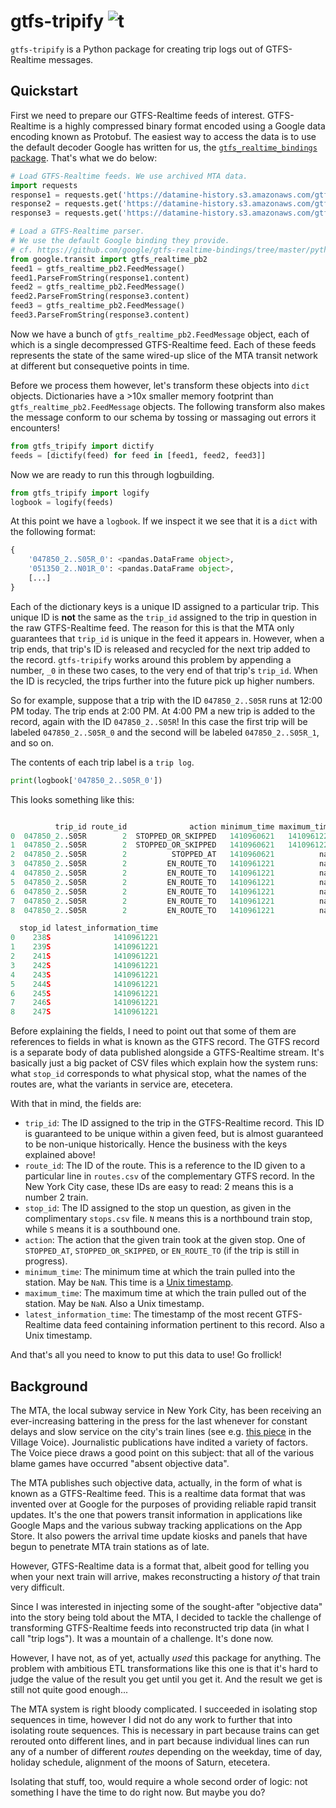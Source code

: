 # gtfs-tripify ![t](https://img.shields.io/badge/status-alpha-red.svg)

`gtfs-tripify` is a Python package for creating trip logs out of GTFS-Realtime messages.

## Quickstart

First we need to prepare our GTFS-Realtime feeds of interest. GTFS-Realtime is a highly compressed binary format 
encoded using a Google data encoding known as Protobuf. The easiest way to access the data is to use the default 
decoder Google has written for us, the [`gtfs_realtime_bindings` package](https://github.com/google/gtfs-realtime-bindings/tree/master/python). That's what we do below:

```python
# Load GTFS-Realtime feeds. We use archived MTA data.
import requests
response1 = requests.get('https://datamine-history.s3.amazonaws.com/gtfs-2014-09-17-09-31')
response2 = requests.get('https://datamine-history.s3.amazonaws.com/gtfs-2014-09-17-09-36')
response3 = requests.get('https://datamine-history.s3.amazonaws.com/gtfs-2014-09-17-09-41')

# Load a GTFS-Realtime parser.
# We use the default Google binding they provide.
# cf. https://github.com/google/gtfs-realtime-bindings/tree/master/python
from google.transit import gtfs_realtime_pb2
feed1 = gtfs_realtime_pb2.FeedMessage()
feed1.ParseFromString(response1.content)
feed2 = gtfs_realtime_pb2.FeedMessage()
feed2.ParseFromString(response3.content)
feed3 = gtfs_realtime_pb2.FeedMessage()
feed3.ParseFromString(response3.content)
```

Now we have a bunch of `gtfs_realtime_pb2.FeedMessage` object, each of which is a single decompressed GTFS-Realtime 
feed. Each of these feeds represents the state of the same wired-up slice of the MTA transit network at different but
consequetive points in time.

Before we process them however, let's transform these objects into `dict` objects. Dictionaries have a >10x smaller 
memory footprint than `gtfs_realtime_pb2.FeedMessage` objects. The following transform also makes the message conform
 to our schema by tossing or massaging out errors it encounters!

```python
from gtfs_tripify import dictify
feeds = [dictify(feed) for feed in [feed1, feed2, feed3]]
```

Now we are ready to run this through logbuilding.

```python
from gtfs_tripify import logify
logbook = logify(feeds)
```

At this point we have a `logbook`. If we inspect it we see that it is a `dict` with the following format:

```python
{
    '047850_2..S05R_0': <pandas.DataFrame object>,
    '051350_2..N01R_0': <pandas.DataFrame object>,
    [...]
}
```

Each of the dictionary keys is a unique ID assigned to a particular trip. This unique ID is **not** the same as the 
`trip_id` assigned to the trip in question in the raw GTFS-Realtime feed. The reason for this is that the MTA only 
guarantees that `trip_id` is unique in the feed it appears in. However, when a trip ends, that trip's ID is released 
and recycled for the next trip added to the record. `gtfs-tripify` works around this problem by appending a number, 
`_0` in these two cases, to the very end of that trip's `trip_id`. When the ID is recycled, the trips further into 
the future pick up higher numbers.

So for example, suppose that a trip with the ID `047850_2..S05R` runs at 12:00 PM today. The trip ends at 2:00 PM. At
 4:00 PM a new trip is added to the record, again with the ID `047850_2..S05R`! In this case the first trip will be 
 labeled `047850_2..S05R_0` and the second will be labeled `047850_2..S05R_1`, and so on.

The contents of each trip label is a `trip log`.

```python
print(logbook['047850_2..S05R_0'])
```

This looks something like this:

```python

          trip_id route_id              action minimum_time maximum_time  \
0  047850_2..S05R        2  STOPPED_OR_SKIPPED   1410960621   1410961221   
1  047850_2..S05R        2  STOPPED_OR_SKIPPED   1410960621   1410961221   
2  047850_2..S05R        2          STOPPED_AT   1410960621          nan   
3  047850_2..S05R        2         EN_ROUTE_TO   1410961221          nan   
4  047850_2..S05R        2         EN_ROUTE_TO   1410961221          nan   
5  047850_2..S05R        2         EN_ROUTE_TO   1410961221          nan   
6  047850_2..S05R        2         EN_ROUTE_TO   1410961221          nan   
7  047850_2..S05R        2         EN_ROUTE_TO   1410961221          nan   
8  047850_2..S05R        2         EN_ROUTE_TO   1410961221          nan   

  stop_id latest_information_time  
0    238S              1410961221  
1    239S              1410961221  
2    241S              1410961221  
3    242S              1410961221  
4    243S              1410961221  
5    244S              1410961221  
6    245S              1410961221  
7    246S              1410961221  
8    247S              1410961221
```

Before explaining the fields, I need to point out that some of them are references to fields in what is known as the 
GTFS record. The GTFS record is a separate body of data published alongside a GTFS-Realtime stream. It's basically 
just a big packet of CSV files which explain how the system runs: what `stop_id` corresponds to what physical stop, 
what the names of the routes are, what the variants in service are, etecetera.

With that in mind, the fields are:

* `trip_id`: The ID assigned to the trip in the GTFS-Realtime record. This ID is guaranteed to be unique within a given
 feed, but is almost guaranteed to be non-unique historically. Hence the business with the keys explained above!
* `route_id`: The ID of the route. This is a reference to the ID given to a particular line in `routes.csv` of the 
complementary GTFS record. In the New York City case, these IDs are easy to read: 2 means this is a number 2 train.
* `stop_id`: The ID assigned to the stop un question, as given in the complimentary `stops.csv` file. `N` means this 
is a northbound train stop, while `S` means it is a southbound one.
* `action`: The action that the given train took at the given stop. One of `STOPPED_AT`, `STOPPED_OR_SKIPPED`, or 
`EN_ROUTE_TO` (if the trip is still in progress).
* `minimum_time`: The minimum time at which the train pulled into the station. May be `NaN`. This time is a [Unix 
timestamp](https://en.wikipedia.org/wiki/Unix_time).
* `maximum_time`: The maximum time at which the train pulled out of the station. May be `NaN`. Also a Unix timestamp.
* `latest_information_time`: The timestamp of the most recent GTFS-Realtime data feed containing information 
pertinent to this record. Also a Unix timestamp.

And that's all you need to know to put this data to use! Go frollick!

## Background

The MTA, the local subway service in New York City, has been receiving an ever-increasing battering in the press for 
the last whenever for constant delays and slow service on the city's train lines (see e.g. [this piece](https://www.villagevoice.com/2017/08/02/subway-summer-of-hell-really-started-years-ago-data-shows/) in the Village Voice). 
Journalistic publications have indited a variety of factors. The Voice piece draws a good point on this subject: 
that all of the various blame games have occurred "absent objective data".

The MTA publishes such objective data, actually, in the form of what is known as a GTFS-Realtime feed. This is a 
realtime data format that was invented over at Google for the purposes of providing reliable rapid transit updates.
It's the one that powers transit information in applications like Google Maps and the various subway tracking 
applications on the App Store. It also powers the arrival time update kiosks and panels that have begun to penetrate 
MTA train stations as of late.

However, GTFS-Realtime data is a format that, albeit good for telling you when your next train will arrive, makes 
reconstructing a history *of* that train very difficult.

Since I was interested in injecting some of the sought-after "objective data" into the story being told about the 
MTA, I decided to tackle the challenge of transforming GTFS-Realtime feeds into reconstructed trip data (in what I 
call "trip logs"). It was a mountain of a challenge. It's done now.

However, I have not, as of yet, actually *used* this package for anything. The problem with ambitious ETL 
transformations like this one is that it's hard to judge the value of the result you get until you get it. And the 
result we get is still not quite good enough...

The MTA system is right bloody complicated. I succeeded in isolating stop sequences in time, however I did not do any
work to further that into isolating route sequences. This is necessary in part because trains can get rerouted onto 
different lines, and in part because individual lines can run any of a number of different *routes* depending on the
weekday, time of day, holiday schedule, alignment of the moons of Saturn, etecetera.

Isolating that stuff, too, would require a whole second order of logic: not something I have the time to do right 
now. But maybe you do?
